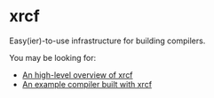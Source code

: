 # xrcf

<!-- This README shows up at https://crates.io/crates/xrcf -->
<!-- When updating this README also update the README in the root -->

Easy(ier)-to-use infrastructure for building compilers.

You may be looking for:

- [An high-level overview of xrcf](https://docs.rs/xrcf/latest/xrcf/)
- [An example compiler built with xrcf](https://xrcf.org/blog/basic-arnoldc/)
